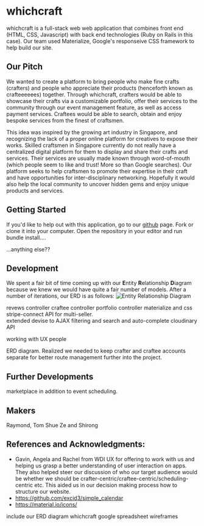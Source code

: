 # whichcraft

whichcraft is a full-stack web web application that combines front end (HTML, CSS, Javascript) with back end technologies (Ruby on Rails in this case).  Our team used Materialize, Google's responseive CSS framework to help build our site.

## Our Pitch
We wanted to create a platform to bring people who make fine crafts (crafters) and people who appreciate their products (henceforth known as crafteeeeees) together.  Through whichcraft, crafters would be able to showcase their crafts via a customizable portfolio, offer their services to the community through our event management feature, as well as access payment services.  Craftees would be able to search, obtain and enjoy bespoke services from the finest of craftsmen.

This idea was inspired by the growing art industry in Singapore, and recognizing the lack of a proper online platform for creatives to expose their works.  Skilled craftsmen in Singapore currently do not really have a centralized digital platform for them to display and share their crafts and services.  Their services are usually made known through word-of-mouth (which people seem to like and trust!  More so than Google searches).  Our platform seeks to help craftsmen to promote their expertise in their craft and have opportunities for inter-disciplinary networking.  Hopefully it would also help the local community to uncover hidden gems and enjoy unique products and services.

## Getting Started
If you'd like to help out with this application, go to our [github](https://github.com/wdi-sg/wdi-project-3-the-dream-team) page.  Fork or clone it into your computer.  Open the repository in your editor and run bundle install....

...anything else??


## Development
We spent a fair bit of time coming up with our **E**ntity **R**elationship **D**iagram because we knew we would have quite a fair number of models.  After a number of iterations, our ERD is as follows:
![Entity Relationship Diagram]()



revews controller
craftee controller
portfolio controller
materialize and css
stripe-connect API for multi-seller.  
extended devise to 
AJAX filtering and search and auto-complete
cloudinary API

working with UX people

ERD diagram.
Realized we needed to keep crafter and craftee accounts separate for better route management further into the project. 

## Further Developments
marketplace in addition to event scheduling.


## Makers
Raymond, Tom Shue Ze and Shirong


## References and Acknowledgments:

* Gavin, Angela and Rachel from WDI UX for offering to work with us and helping us grasp a better understanding of user interaction on apps.  They also helped steer our discussion of who our target audience would be whether we should be crafter-centric/craftee-centric/scheduling-centric etc. This aided us in our decision making process how to structure our website.
* https://github.com/excid3/simple_calendar
* https://material.io/icons/



include our ERD diagram
whichcraft google spreadsheet
wireframes
